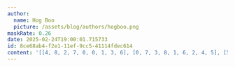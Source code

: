 ```yaml
---
author:
  name: Hog Boo
  picture: /assets/blog/authors/hogboo.png
maskRate: 0.26
date: 2025-02-24T19:00:01.715733
id: 8ce68ab4-f2e1-11ef-9cc5-41114fdec614
content: '[[4, 8, 2, 7, 0, 0, 1, 3, 6], [0, 7, 3, 8, 1, 6, 2, 4, 5], [5, 1, 0, 0, 2, 4, 7, 0, 8], [2, 3, 0, 9, 5, 1, 8, 0, 7], [7, 0, 1, 0, 3, 8, 4, 0, 9], [0, 9, 0, 0, 0, 2, 3, 5, 1], [8, 6, 0, 2, 4, 7, 0, 1, 3], [1, 0, 9, 5, 8, 3, 6, 7, 2], [0, 2, 0, 1, 6, 9, 5, 8, 0]]'
---
```

